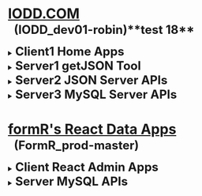 
<html>
 <body>
  <style><!--
    details > ul > li            { margin-top:-10px !important; margin-bottom:20px !important; }
    details > ul > li > p        { color: #810d0d; padding-left: 20px; margin-top:-17px !important; text-indent: -20px; line-height: 22px !important; }
    details > ul > li:last-child { display: none; }                    					            /* .(21218.02.1 RAM Don't display MT last child) */
    code                         { color: black; font-size: 12px; margin: 0px 0px 0px 16px !important; padding-bottom: 0px; }   /* .(21218.02.3 RAM) */
  --></style>

  <div style="margin-left:25px;">

#
# <u>IODD.COM</u>
  <h2 style="font-size:24px; margin: -18px 0px 15px 12px;">(IODD_dev01-robin)**test 18**</h2>

  <details><summary><b style="font-size:24px;">Client1 Home Apps</b></summary>

  - ### [1c1. IODD Home App](home/index.html)
    Brilliant work by Rick 

  -

</details>
  <details><summary><b style="font-size:24px;">Server1 getJSON Tool</b></summary>

  - ### [1s1. JSON Data API](server1/1s1_iodd-json-js/db.json.js)
    A Node script to extract data from MySQL DB.  See .env for parameters.

              1. Install Server1 node_modules    
                `$ cd server1     `  
                `$ npm install     `  

              2. Configure MySQL extraction parameters    
                `$ cd 1s1*   `  
                `$ nano .env   `  
                 - DBNAME, DBHOST, DBUSER, DBPASS = database connection parameters  
                 - DBSQL1-n=SELECT * FROM ... statements will be joined together into one db.json file  
                 - RENAME_EM=false will add a timestamp to the saved db.json and db.json.js  
                 - RENAME_EM=true will save the current file with a timestamp  

              3. Run the extraction program   
                `$ npm run getJSON   `  

              4. Copy the extracted db.json files to their data locaton  
                 - Remove the timestamp _vYMMDD.HHMM if necessary  
                 - Copy the file, db.json.js, into ./client1/home/assets/json for use by the Client1 App  
              

  -

</details>
  <details><summary><b style="font-size:24px;">Server2 JSON Server APIs</b></summary>

  - ### [2s1. JSON Server API](server2/2s1_iodd-json-api/testAPIs.html)
    A simple API that returns data using json-server with a db.json file.

              1. Install Server2 node_modules    
                `$ cd server2     `  
                `$ npm install     `  

              2. Extract db.json from MySQL   
                 - Use the Server1 getJSON Tool described above if necessary  
                 - Copy the file, db.json, into ./server2/api/models for use by the JSON Server API  

              3. Run and test the JSON Server APIs  
                `$ cd server2   `  
                `$ cd 1s2*   `  
                `$ npm start   `  
                 - Open the file, testAPIs.html, in Live Server  
              

  -

</details>
  <details><summary><b style="font-size:24px;">Server3 MySQL Server APIs</b></summary>

  - ### [3s1. MySQL Data API](server2/2s1-json-server-api/testAPIs.html)
    Returns data requested viawith an API call.

  -

</details>

# <u>formR's React Data Apps</u>
  <h2 style="font-size:24px; margin: -18px 0px 15px 12px;">(FormR_prod-master)</h2>

  <details><summary><b style="font-size:24px;">Client React Admin Apps</b></summary>

  - ### [1c. World](client/1c-world/public/index.html)
    A React client app to view data in the World database.

  - ### [3c. RAuth](client/3c-rauth/public/index.html)
    A React client app to authenticate users in the RAuth table.

  - ### [4c. Admin](client/4c-admin/public/index.html)
    A React client app to view, add, edit or delete users in the RAuth table

  - ### [5c. formR](client/5c-formr/public/index.html)
    A React client app to view, add, edit or delete data in the World database

  -

</details>
  <details><summary><b style="font-size:24px;">Server MySQL APIs</b></summary>

  - ### [1s. World](server/1s-world/index.html)
    A React server api to view data in the World database.

  - ### [3s. RAuth](server/3s-rauth/index.html)
    A React server api to authenticate users in the RAuth table.

  - ### [4s. Admin](server/4s-admin/index.html)
    A React server api to view, add, edit or delete users in the RAuth table

  - ### [5s. formR](server/5s-formr/index.html)
    A React server api to view, add, edit or delete data in the World database

  -

</details>

  </div>
 </body>
</html>

